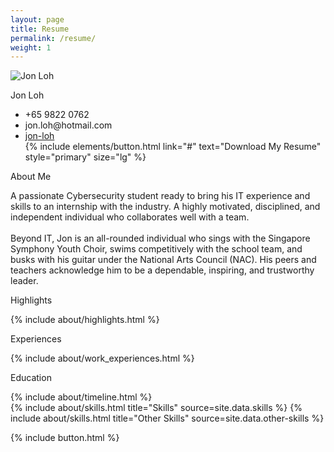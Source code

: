 ```yaml
---
layout: page
title: Resume
permalink: /resume/
weight: 1
---
```


<link rel="stylesheet" href="https://cdn.jsdelivr.net/npm/bootstrap-icons/font/bootstrap-icons.css">
<link rel="stylesheet" href="{{ '/assets/css/styles.css' | relative_url }}" />

<div class="row d-flex flex-column flex-md-row align-items-center">
  <div class="col-12 col-md-6 mb-3 mx-auto flex-shrink-0">
    <img src="{{ '/assets/img/jon.jpeg' | relative_url }}" alt="Jon Loh" class="img-fluid fade-in custom-size" />
  </div>

  <div class="col-12 col-md-6 mb-3 mx-auto flex-grow-1 ms-3">
    <p class="h1 fw-bold">Jon Loh</p>
    <ul class="list-group list-group-flush d-flex flex-column justify-content-center">
      <li class="list-group-item mb-4"><i class="bi bi-telephone-fill"></i>+65 9822 0762</li>
      <li class="list-group-item mb-4"><i class="bi bi-envelope-fill"></i>jon.loh@hotmail.com</li>
      <li class="list-group-item mb-4"><i class="bi bi-linkedin"></i><a href="https://www.linkedin.com/in/jon-loh/">jon-loh</a></li>
      {% include elements/button.html link="#" text="Download My Resume" style="primary" size="lg" %}
    </ul>
  </div>
</div>

<div class="row d-flex flex-column-reverse flex-md-row">
  <div class="col-12 col-md-6 mb-3 mx-auto">
    <p class="h2">About Me</p>
    A passionate Cybersecurity student ready to bring his IT experience and skills to an internship with the industry. A highly motivated, disciplined, and independent individual who collaborates well with a team.
    <br><br>Beyond IT, Jon is an all-rounded individual who sings with the Singapore Symphony Youth Choir, swims competitively with the school team, and busks with his guitar under the National Arts Council (NAC). His peers and teachers acknowledge him to be a dependable, inspiring, and trustworthy leader.
  </div>

  <div class="col-12 col-md-6 mb-3 mx-auto">
    <p class="h2">Highlights</p>
    {% include about/highlights.html %}
  </div>
</div>

<p class="h2 mt-4">Experiences</p>
<div class="row">
{% include about/work_experiences.html %}
</div>

<p class="h2 mt-4">Education</p>
<div class="row">
{% include about/timeline.html %}
</div>

<div class="row">
{% include about/skills.html title="Skills" source=site.data.skills %}
{% include about/skills.html title="Other Skills" source=site.data.other-skills %}
</div>

{% include button.html %}